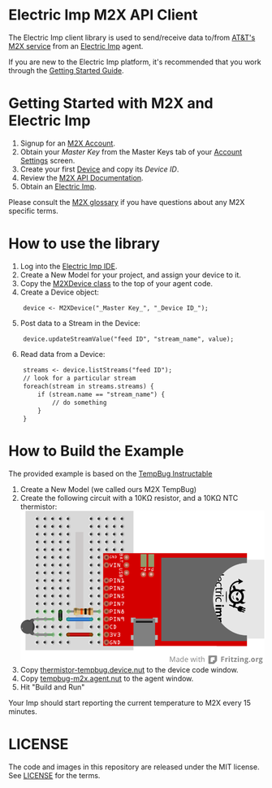 Electric Imp M2X API Client
========================

The Electric Imp client library is used to send/receive data to/from [AT&amp;T's M2X service](https://m2x.att.com/) from an [Electric Imp](http://electricimp.com/) agent.

If you are new to the Electric Imp platform, it's recommended that you work through the [Getting Started Guide](http://electricimp.com/docs/gettingstarted).

Getting Started with M2X and Electric Imp
=========================================
1. Signup for an [M2X Account](https://m2x.att.com/signup).
2. Obtain your _Master Key_ from the Master Keys tab of your [Account Settings](https://m2x.att.com/account) screen.
2. Create your first [Device](https://m2x.att.com/devices) and copy its _Device ID_.
3. Review the [M2X API Documentation](https://m2x.att.com/developer/documentation/overview).
4. Obtain an [Electric Imp](http://electricimp.com/docs/gettingstarted/devkits/).

Please consult the [M2X glossary](https://m2x.att.com/developer/documentation/glossary) if you have questions about any M2X specific terms.

How to use the library
=======================

1. Log into the [Electric Imp IDE](https://ide.electricimp.com).
2. Create a New Model for your project, and assign your device to it.
3. Copy the [M2XDevice class](/lib/m2x.agent.nut) to the top of your agent code.
4. Create a Device object:
```
    device <- M2XDevice("_Master Key_", "_Device ID_");
```
5. Post data to a Stream in the Device:
```
    device.updateStreamValue("feed ID", "stream_name", value);
```

6. Read data from a Device:

```
    streams <- device.listStreams("feed ID");
    // look for a particular stream
    foreach(stream in streams.streams) {
        if (stream.name == "stream_name") {
            // do something
        }
    }
```


How to Build the Example
========================
The provided example is based on the [TempBug Instructable](http://www.instructables.com/id/TempBug-internet-connected-thermometer/)


1. Create a New Model (we called ours M2X TempBug)
2. Create the following circuit with a 10KΩ resistor, and a 10KΩ NTC thermistor:
![Example Circuit](/example/tempbug-circuit.png)
3. Copy [thermistor-tempbug.device.nut](/example/tempbug-thermistor.device.nut) to the device code window.
4. Copy [tempbug-m2x.agent.nut](/example/tempbug-m2x.agent.nut) to the agent window.
5. Hit "Build and Run"


Your Imp should start reporting the current temperature to M2X every 15 minutes.

LICENSE
=======
The code and images in this repository are released under the MIT license. See [LICENSE](LICENSE) for the terms.
